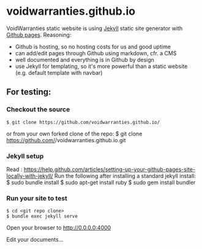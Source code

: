 # voidwarranties.github.io
VoidWarranties static website is using [Jekyll](https://jekyllrb.com/) static site generator with [Github pages](https://pages.github.com). Reasoning:
* Github is hosting, so no hosting costs for us and good uptime
* can add/edit pages through Github using markdown, cfr. a CMS
* well documented and everything is in Github by design
* use Jekyll for templating, so it's more powerful than a static website (e.g. default template with navbar)


## For testing:
### Checkout the source
	$ git clone https://github.com/voidwarranties.github.io/
or from your own forked clone of the repo:
	$ git clone https://github.com/<user>/voidwarranties.github.io.git

### Jekyll setup
Read : https://help.github.com/articles/setting-up-your-github-pages-site-locally-with-jekyll/
Run the following after installing a standard jekyll install:
	$ sudo bundle install
	$ sudo apt-get install ruby
	$ sudo gem install bundler

### Run your site to test
	$ cd <git repo clone>
	$ bundle exec jekyll serve
Open your browser to http://0.0.0.0:4000

Edit your documents...


